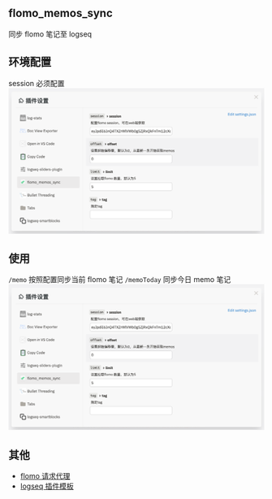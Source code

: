 ## flomo_memos_sync

同步 flomo 笔记至 logseq

## 环境配置

session 必须配置
![setting](./images/setting.png)

## 使用

`/memo` 按照配置同步当前 flomo 笔记
`/memoToday` 同步今日 memo 笔记
![memo](./images/memo.png)

## 其他

- [flomo 请求代理](https://github.com/duiliuliu/flomo-api-proxy/blob/main/pages/api/flomo.js)
- [logseq 插件模板](https://github.com/QWxleA/logseq-plugin-starter-template)

